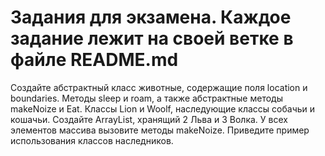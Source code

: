 # Задания для экзамена. Каждое задание лежит на своей ветке в файле README.md


Создайте абстрактный класс животные, содержащие поля location и boundaries. Методы sleep и roam, а также абстрактные методы makeNoize и Eat. Классы Lion и Woolf, наследующие классы собачьи и кошачьи. Создайте ArrayList, хранящий 2 Льва и 3 Волка. У всех элементов массива вызовите методы  makeNoize. Приведите пример использования классов наследников.
